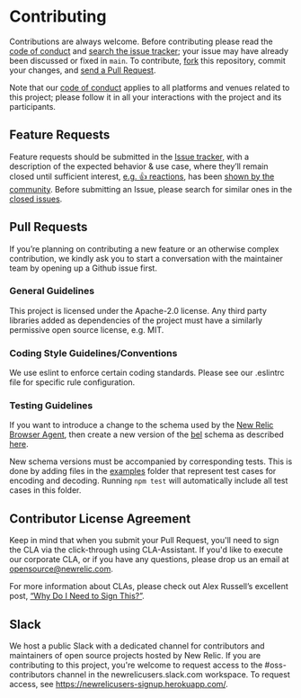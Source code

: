 # Contributing

Contributions are always welcome. Before contributing please read the
[code of conduct](https://github.com/newrelic/.github/blob/main/CODE_OF_CONDUCT.md) and [search the issue tracker](issues); your issue may have already been discussed or fixed in `main`. To contribute,
[fork](https://help.github.com/articles/fork-a-repo/) this repository, commit your changes, and [send a Pull Request](https://help.github.com/articles/using-pull-requests/).

Note that our [code of conduct](https://github.com/newrelic/.github/blob/main/CODE_OF_CONDUCT.md) applies to all platforms and venues related to this project; please follow it in all your interactions with the project and its participants.

## Feature Requests

Feature requests should be submitted in the [Issue tracker](../../issues), with a description of the expected behavior & use case, where they’ll remain closed until sufficient interest, [e.g. :+1: reactions](https://help.github.com/articles/about-discussions-in-issues-and-pull-requests/), has been [shown by the community](../../issues?q=label%3A%22votes+needed%22+sort%3Areactions-%2B1-desc).
Before submitting an Issue, please search for similar ones in the
[closed issues](../../issues?q=is%3Aissue+is%3Aclosed+label%3Aenhancement).

## Pull Requests

If you’re planning on contributing a new feature or an otherwise complex contribution, we kindly ask you to start a conversation with the maintainer team by opening up a Github issue first.

### General Guidelines

This project is licensed under the Apache-2.0 license. Any third party libraries added as dependencies of the project must have a similarly permissive open source license, e.g. MIT.

### Coding Style Guidelines/Conventions

We use eslint to enforce certain coding standards. Please see our .eslintrc file for specific rule configuration.

### Testing Guidelines

If you want to introduce a change to the schema used by the [New Relic Browser Agent](https://github.com/newrelic/newrelic-browser-agent), then create a new version of the [bel](https://github.com/newrelic/nr-querypack/schemas/bel) schema as described [here](https://github.com/newrelic/nr-querypack#adding-a-new-version).

New schema versions must be accompanied by corresponding tests. This is done by adding files in the [examples](https://github.com/newrelic/nr-querypack/tree/main/examples) folder that represent test cases for encoding and decoding. Running `npm test` will automatically include all test cases in this folder.

## Contributor License Agreement

Keep in mind that when you submit your Pull Request, you'll need to sign the CLA via the click-through using CLA-Assistant. If you'd like to execute our corporate CLA, or if you have any questions, please drop us an email at opensource@newrelic.com.

For more information about CLAs, please check out Alex Russell’s excellent post,
[“Why Do I Need to Sign This?”](https://infrequently.org/2008/06/why-do-i-need-to-sign-this/).

## Slack

We host a public Slack with a dedicated channel for contributors and maintainers of open source projects hosted by New Relic. If you are contributing to this project, you're welcome to request access to the #oss-contributors channel in the newrelicusers.slack.com workspace. To request access, see https://newrelicusers-signup.herokuapp.com/.
